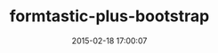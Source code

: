 ---
layout: post
title:  "formtastic-plus-bootstrap"
repo:   "antage/formtastic-plus-bootstrap"
date:   2015-02-18 17:00:07
gemurl: http://github.com/antage/formtastic-plus-bootstrap
---